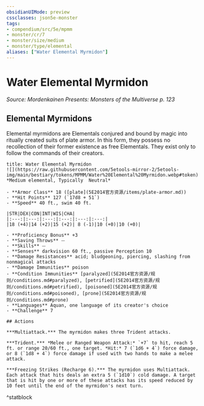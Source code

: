 ```yaml
---
obsidianUIMode: preview
cssclasses: json5e-monster
tags:
- compendium/src/5e/mpmm
- monster/cr/7
- monster/size/medium
- monster/type/elemental
aliases: ["Water Elemental Myrmidon"]
---
```

# Water Elemental Myrmidon
*Source: Mordenkainen Presents: Monsters of the Multiverse p. 123*  

## Elemental Myrmidons

Elemental myrmidons are Elementals conjured and bound by magic into ritually created suits of plate armor. In this form, they possess no recollection of their former existence as free Elementals. They exist only to follow the commands of their creators.

```ad-statblock
title: Water Elemental Myrmidon
![](https://raw.githubusercontent.com/5etools-mirror-2/5etools-img/main/bestiary/tokens/MPMM/Water%20Elemental%20Myrmidon.webp#token)
*Medium elemental, Typically  Neutral*

- **Armor Class** 18 ([plate](5E2014官方资源/items/plate-armor.md))
- **Hit Points** 127 (`17d8 + 51`)
- **Speed** 40 ft., swim 40 ft.

|STR|DEX|CON|INT|WIS|CHA|
|:---:|:---:|:---:|:---:|:---:|:---:|
|18 (+4)|14 (+2)|15 (+2)| 8 (-1)|10 (+0)|10 (+0)|

- **Proficiency Bonus** +3
- **Saving Throws** ⏤
- **Skills** ⏤
- **Senses** darkvision 60 ft., passive Perception 10
- **Damage Resistances** acid; bludgeoning, piercing, slashing from nonmagical attacks
- **Damage Immunities** poison
- **Condition Immunities** [paralyzed](5E2014官方资源/规则/conditions.md#paralyzed), [petrified](5E2014官方资源/规则/conditions.md#petrified), [poisoned](5E2014官方资源/规则/conditions.md#poisoned), [prone](5E2014官方资源/规则/conditions.md#prone)
- **Languages** Aquan, one language of its creator's choice
- **Challenge** 7

## Actions

***Multiattack.*** The myrmidon makes three Trident attacks.

***Trident.*** *Melee or Ranged Weapon Attack:* `+7` to hit, reach 5 ft. or range 20/60 ft., one target. *Hit:* 7 (`1d6 + 4`) force damage, or 8 (`1d8 + 4`) force damage if used with two hands to make a melee attack.

***Freezing Strikes (Recharge 6).*** The myrmidon uses Multiattack. Each attack that hits deals an extra 5 (`1d10`) cold damage. A target that is hit by one or more of these attacks has its speed reduced by 10 feet until the end of the myrmidon's next turn.
```
^statblock